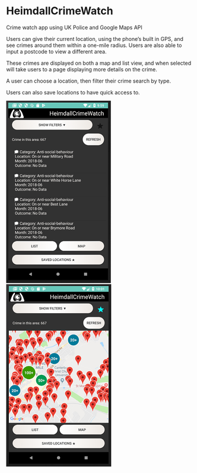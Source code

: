 # HeimdallCrimeWatch
Crime watch app using UK Police and Google Maps API

Users can give their current location, using the phone’s built in GPS, and see crimes around them within a one-mile radius. Users are also able to input a postcode to view a different area. 

These crimes are displayed on both a map and list view, and when selected will take users to a page displaying more details on the crime.

A user can choose a location, then filter their crime search by type.

Users can also save locations to have quick access to.

![image](https://github.com/georgianally/HeimdallCrimeWatch/blob/master/capture2.png) ![image](https://github.com/georgianally/HeimdallCrimeWatch/blob/master/capture1.png)
